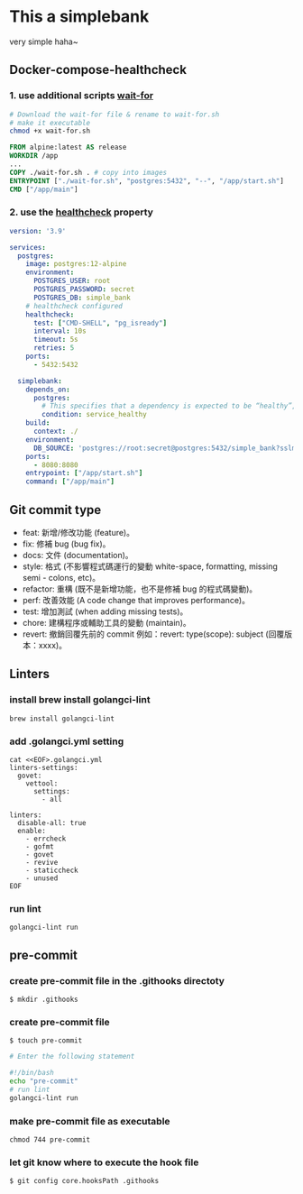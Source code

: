 # This a simplebank
very simple haha~

## Docker-compose-healthcheck
### 1. use additional scripts [wait-for](https://github.com/eficode/wait-for)
```sh
# Download the wait-for file & rename to wait-for.sh
# make it executable
chmod +x wait-for.sh
```
```Dockerfile
FROM alpine:latest AS release
WORKDIR /app
...
COPY ./wait-for.sh . # copy into images
ENTRYPOINT ["./wait-for.sh", "postgres:5432", "--", "/app/start.sh"]
CMD ["/app/main"]
```

### 2. use the [healthcheck](https://docs.docker.com/compose/compose-file/compose-file-v3/#healthcheck) property
```yml
version: '3.9'

services:
  postgres:
    image: postgres:12-alpine
    environment:
      POSTGRES_USER: root
      POSTGRES_PASSWORD: secret
      POSTGRES_DB: simple_bank
    # healthcheck configured
    healthcheck:
      test: ["CMD-SHELL", "pg_isready"]
      interval: 10s
      timeout: 5s
      retries: 5
    ports:
      - 5432:5432

  simplebank:
    depends_on:
      postgres:
        # This specifies that a dependency is expected to be “healthy”, which is defined with healthcheck, before starting a dependent service.
        condition: service_healthy
    build:
      context: ./
    environment:
      DB_SOURCE: 'postgres://root:secret@postgres:5432/simple_bank?sslmode=disable'
    ports:
      - 8080:8080
    entrypoint: ["/app/start.sh"]
    command: ["/app/main"]
```

## Git commit type
- feat: 新增/修改功能 (feature)。
- fix: 修補 bug (bug fix)。
- docs: 文件 (documentation)。
- style: 格式 (不影響程式碼運行的變動 white-space, formatting, missing semi - colons, etc)。
- refactor: 重構 (既不是新增功能，也不是修補 bug 的程式碼變動)。
- perf: 改善效能 (A code change that improves performance)。
- test: 增加測試 (when adding missing tests)。
- chore: 建構程序或輔助工具的變動 (maintain)。
- revert: 撤銷回覆先前的 commit 例如：revert: type(scope): subject (回覆版本：xxxx)。

## Linters

### install brew install golangci-lint
```
brew install golangci-lint
```

### add .golangci.yml setting
```
cat <<EOF>.golangci.yml
linters-settings:
  govet:
    vettool:
      settings:
        - all

linters:
  disable-all: true
  enable:
    - errcheck
    - gofmt
    - govet
    - revive
    - staticcheck
    - unused
EOF
```

### run lint
```
golangci-lint run
```


## pre-commit
### create pre-commit file in the .githooks directoty
```
$ mkdir .githooks
```
### create pre-commit file
```
$ touch pre-commit
```
```bash
# Enter the following statement

#!/bin/bash
echo "pre-commit"
# run lint
golangci-lint run
```

### make pre-commit file as executable
```
chmod 744 pre-commit
```

### let git know where to execute the hook file
```
$ git config core.hooksPath .githooks
```

